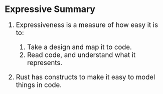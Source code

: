 # Expressive Summary

<div style="font-size: 1.5em;">

1. Expressiveness is a measure of how easy it is to:
    1. Take a design and map it to code.
    2. Read code, and understand what it represents.

2. Rust has constructs to make it easy to model things in code.

</div>
